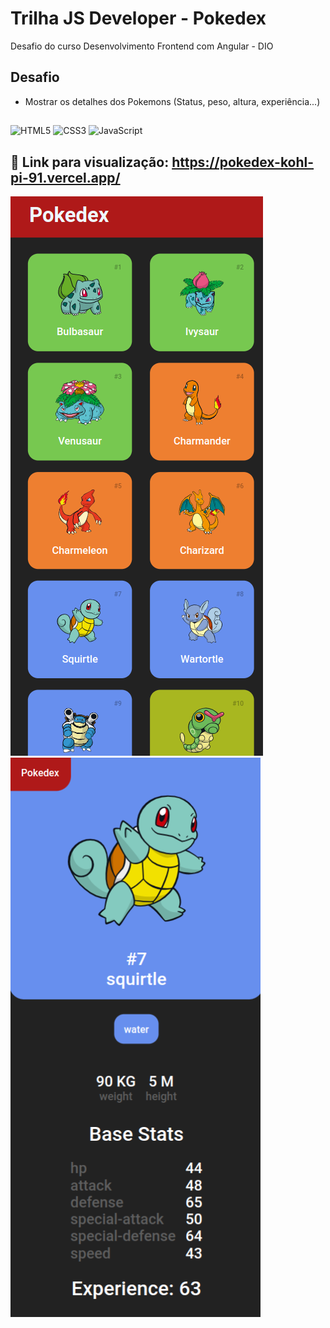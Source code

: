 # Trilha JS Developer - Pokedex

Desafio do curso Desenvolvimento Frontend com Angular - DIO

## Desafio

* Mostrar os detalhes dos Pokemons (Status, peso, altura, experiência...)

##

![HTML5](https://img.shields.io/badge/html5-%23E34F26.svg?style=for-the-badge&logo=html5&logoColor=white) ![CSS3](https://img.shields.io/badge/css3-%231572B6.svg?style=for-the-badge&logo=css3&logoColor=white)	![JavaScript](https://img.shields.io/badge/javascript-%23323330.svg?style=for-the-badge&logo=javascript&logoColor=%23F7DF1E)

##

## 🔗  Link para visualização: https://pokedex-kohl-pi-91.vercel.app/

![alt text](https://github.com/jessica-lelis/js-developer-pokedex/blob/main/assets/img/1.png?raw=true)
![alt text](https://github.com/jessica-lelis/js-developer-pokedex/blob/main/assets/img/2.png?raw=true)
